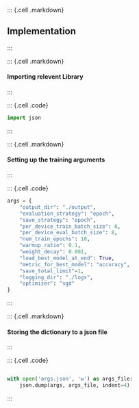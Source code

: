 ::: {.cell .markdown}
## Implementation
:::

::: {.cell .markdown}
#### Importing relevent Library
:::

::: {.cell .code}
```python
import json

```
:::

::: {.cell .markdown}
#### Setting up the training arguments
:::

::: {.cell .code}
```python
args = {
    "output_dir": "./output",
    "evaluation_strategy": "epoch",
    "save_strategy": "epoch",
    "per_device_train_batch_size": 8,
    "per_device_eval_batch_size": 8,
    "num_train_epochs": 10,
    "warmup_ratio": 0.1,
    "weight_decay": 0.001,
    "load_best_model_at_end": True,
    "metric_for_best_model": "accuracy",
    "save_total_limit"=1,
    "logging_dir": "./logs",
    "optimizer": "sgd"
}


```
:::

::: {.cell .markdown}
#### Storing the dictionary to a json file
:::

::: {.cell .code}
```python

with open('args.json', 'w') as args_file:
    json.dump(args, args_file, indent=4)

```
:::